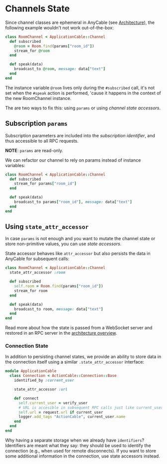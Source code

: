 # Channels State

Since channel classes are ephemeral in AnyCable (see [Architecture](../architecture.md)), the following example wouldn't not work out-of-the-box:

```ruby
class RoomChannel < ApplicationCable::Channel
  def subscribed
    @room = Room.find(params["room_id"])
    stream_for @room
  end

  def speak(data)
    broadcast_to @room, message: data["text"]
  end
end
```

The instance variable `@room` lives only during the `#subscribed` call, it's not set when the `#speak` action is performed, 'cause it happens in the context of the new RoomChannel instance.

The are two ways to fix this: using `params` or using _channel state accessors_.

## Subscription `params`

Subscription parameters are included into the _subscription identifier_, and thus accessible to all RPC requests.

**NOTE**: `params` are read-only.

We can refactor our channel to rely on params instead of instance variables:

```ruby
class RoomChannel < ApplicationCable::Channel
  def subscribed
    stream_for params["room_id"]
  end

  def speak(data)
    broadcast_to params["room_id"], message: data["text"]
  end
end
```

## Using `state_attr_accessor`

In case `params` is not enough and you want to mutate the channel state or store non-primitive values, you can use _state accessors_.

State accessor behaves like `attr_accessor` but also persists the data in AnyCable for subsequent calls:

```ruby
class RoomChannel < ApplicationCable::Channel
  state_attr_accessor :room

  def subscribed
    self.room = Room.find(params["room_id"])
    stream_for room
  end

  def speak(data)
    broadcast_to room, message: data["text"]
  end
end
```

Read more about how the state is passed from a WebSocket server and restored in an RPC server in the [architecture overview](../architecture.md#restoring-state-objects).

### Connection State

In addition to persisting channel states, we provide an ability to store data in the connection itself using a similar `.state_attr_accessor` interface:

```ruby
module ApplicationCable
  class Connection < ActionCable::Connection::Base
    identified_by :current_user

    state_attr_accessor :url

    def connect
      self.current_user = verify_user
      # URL is accesible in subsequent RPC calls just like current_user
      self.url = request.url if current_user
      logger.add_tags "ActionCable", current_user.name
    end
  end
end
```

Why having a separate storage when we already have `identifiers`?
Identifiers are meant what they say: they should be used to identify the connection (e.g., when used for remote disconnects). If you want to store some additional information in the connection, use state accessors instead.
